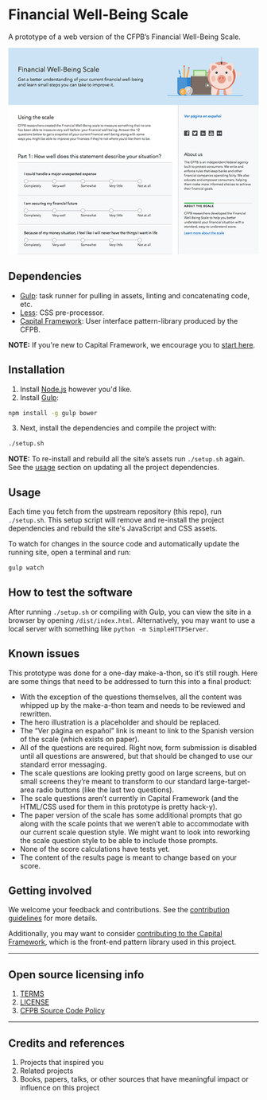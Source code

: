 # Financial Well-Being Scale

A prototype of a web version of the CFPB’s Financial Well-Being Scale.

![Screenshot](screenshot.png)

## Dependencies

- [Gulp](http://gulpjs.com): task runner for pulling in assets,
  linting and concatenating code, etc.
- [Less](http://lesscss.org): CSS pre-processor.
- [Capital Framework](https://cfpb.github.io/capital-framework/getting-started):
  User interface pattern-library produced by the CFPB.

**NOTE:** If you're new to Capital Framework, we encourage you to
[start here](https://cfpb.github.io/capital-framework/getting-started).

## Installation

1. Install [Node.js](http://nodejs.org) however you'd like.
2. Install [Gulp](http://gulpjs.com):
  ```bash
  npm install -g gulp bower
  ```
3. Next, install the dependencies and compile the project with:
  ```bash
  ./setup.sh
  ```
  __NOTE:__ To re-install and rebuild all the site’s assets run
  `./setup.sh` again. See the [usage](#usage) section on updating all the
  project dependencies.

## Usage

Each time you fetch from the upstream repository (this repo), run `./setup.sh`.
This setup script will remove and re-install the project dependencies and
rebuild the site's JavaScript and CSS assets.

To watch for changes in the source code and automatically update the running
site, open a terminal and run:

```bash
gulp watch
```

## How to test the software

After running `./setup.sh` or compiling with Gulp,
you can view the site in a browser by opening `/dist/index.html`.
Alternatively, you may want to use a local server with something like
`python -m SimpleHTTPServer`.

## Known issues

This prototype was done for a one-day make-a-thon, so it’s still rough. Here are
some things that need to be addressed to turn this into a final product:

- With the exception of the questions themselves, all the content was whipped up
by the make-a-thon team and needs to be reviewed and rewritten.
- The hero illustration is a placeholder and should be replaced.
- The “Ver página en español” link is meant to link to the Spanish version of
the scale (which exists on paper).
- All of the questions are required. Right now, form submission is disabled
until all questions are answered, but that should be changed to use our standard
error messaging.
- The scale questions are looking pretty good on large screens, but on small
screens they’re meant to transform to our standard large-target-area radio
buttons (like the last two questions).
- The scale questions aren’t currently in Capital Framework (and the HTML/CSS
used for them in this prototype is pretty hack-y).
- The paper version of the scale has some additional prompts that go along with
the scale points that we weren’t able to accommodate with our current scale
question style. We might want to look into reworking the scale question style
to be able to include those prompts.
- None of the score calculations have tests yet.
- The content of the results page is meant to change based on your score.

## Getting involved

We welcome your feedback and contributions. See the
[contribution guidelines](https://github.com/cfpb/open-source-project-template/blob/master/CONTRIBUTING.md)
for more details.

Additionally, you may want to consider
[contributing to the Capital Framework](https://cfpb.github.io/capital-framework/contributing/),
which is the front-end pattern library used in this project.


----

## Open source licensing info
1. [TERMS](TERMS.md)
2. [LICENSE](LICENSE)
3. [CFPB Source Code Policy](https://github.com/cfpb/source-code-policy/)


----

## Credits and references

1. Projects that inspired you
2. Related projects
3. Books, papers, talks, or other sources that have meaningful impact or
   influence on this project
